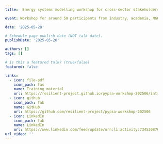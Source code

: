 ```yaml
---
title:  Energy systems modelling workshop for cross-sector stakeholders (DTU)

event: Workshop for around 50 participants from industry, academia, NGOs, and consulting, held at DTU Campus on 27–28 May 2025. Done with Fabian Neumann (TUB) and Marta Victoria (DTU). The focus was on open, transparent, energy modelling workflows and practical training for energy system modelling using PyPSA(-Eur). All materials are openly available. This event was part of a workshop series within the **[RESILIENT](https://resilient-project.github.io/)** project.

date: '2025-05-28'

# Schedule page publish date (NOT talk date).
publishDate: '2025-05-28'

authors: []
tags: []

# Is this a featured talk? (true/false)
featured: false

links:
  - icon: file-pdf
    icon_pack: fas
    name: Training material
    url: https://resilient-project.github.io/pypsa-workshop-202506/intro.html
  - icon: github
    icon_pack: fab
    name: GitHub
    url: https://github.com/resilient-project/pypsa-workshop-202506
  - icon: LinkedIn
    icon_pack: fab
    name: LinkedIn
    url: https://www.linkedin.com/feed/update/urn:li:activity:7345308702389731328/
url_video: ''
---
```



